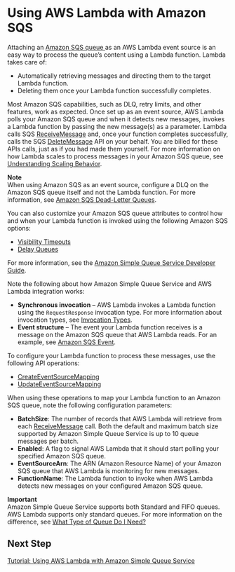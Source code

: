 # Using AWS Lambda with Amazon SQS<a name="with-sqs"></a>

Attaching an [Amazon SQS queue ](https://docs.aws.amazon.com/AWSSimpleQueueService/latest/SQSDeveloperGuide/Welcome.html) as an AWS Lambda event source is an easy way to process the queue’s content using a Lambda function\. Lambda takes care of: 
+ Automatically retrieving messages and directing them to the target Lambda function\.
+ Deleting them once your Lambda function successfully completes\.

 Most Amazon SQS capabilities, such as DLQ, retry limits, and other features, work as expected\. Once set up as an event source, AWS Lambda polls your Amazon SQS queue and when it detects new messages, invokes a Lambda function by passing the new message\(s\) as a parameter\. Lambda calls SQS [ReceiveMessage](https://docs.aws.amazon.com/AWSSimpleQueueService/latest/APIReference/API_ReceiveMessage.html) and, once your function completes successfully, calls the SQS [DeleteMessage](https://docs.aws.amazon.com/AWSSimpleQueueService/latest/APIReference/API_DeleteMessage.html) API on your behalf\. You are billed for these APIs calls, just as if you had made them yourself\. For more information on how Lambda scales to process messages in your Amazon SQS queue, see [Understanding Scaling Behavior](scaling.md)\.

**Note**  
When using Amazon SQS as an event source, configure a DLQ on the Amazon SQS queue itself and not the Lambda function\. For more information, see [Amazon SQS Dead\-Letter Queues](https://docs.aws.amazon.com/AWSSimpleQueueService/latest/SQSDeveloperGuide/sqs-dead-letter-queues.html)\.

You can also customize your Amazon SQS queue attributes to control how and when your Lambda function is invoked using the following Amazon SQS options:
+ [Visibility Timeouts](https://docs.aws.amazon.com/AWSSimpleQueueService/latest/SQSDeveloperGuide/sqs-visibility-timeout.html)
+ [Delay Queues](https://docs.aws.amazon.com/AWSSimpleQueueService/latest/SQSDeveloperGuide/sqs-delay-queues.html)

 For more information, see the [Amazon Simple Queue Service Developer Guide](http://docs.aws.amazon.com/AWSSimpleQueueService/latest/SQSDeveloperGuide/)\. 

Note the following about how Amazon Simple Queue Service and AWS Lambda integration works:
+ **Synchronous invocation** – AWS Lambda invokes a Lambda function using the `RequestResponse` invocation type\. For more information about invocation types, see [Invocation Types](invocation-options.md)\. 
+ **Event structure** – The event your Lambda function receives is a message on the Amazon SQS queue that AWS Lambda reads\. For an example, see [Amazon SQS Event](eventsources.md#eventsources-sqs)\.

 To configure your Lambda function to process these messages, use the following API operations:
+ [CreateEventSourceMapping](API_CreateEventSourceMapping.md)
+ [UpdateEventSourceMapping](API_UpdateEventSourceMapping.md)

When using these operations to map your Lambda function to an Amazon SQS queue, note the following configuration parameters:
+ **BatchSize**: The number of records that AWS Lambda will retrieve from each [ReceiveMessage](https://docs.aws.amazon.com/AWSSimpleQueueService/latest/APIReference/API_ReceiveMessage.html) call\. Both the default and maximum batch size supported by Amazon Simple Queue Service is up to 10 queue messages per batch\.
+ **Enabled**: A flag to signal AWS Lambda that it should start polling your specified Amazon SQS queue\. 
+ **EventSourceArn**: The ARN \(Amazon Resource Name\) of your Amazon SQS queue that AWS Lambda is monitoring for new messages\. 
+ **FunctionName**: The Lambda function to invoke when AWS Lambda detects new messages on your configured Amazon SQS queue\. 

**Important**  
Amazon Simple Queue Service supports both Standard and FIFO queues\. AWS Lambda supports only standard queues\. For more information on the difference, see [What Type of Queue Do I Need?](https://docs.aws.amazon.com/AWSSimpleQueueService/latest/SQSDeveloperGuide/Welcome.html#sqs-queue-types)

## Next Step<a name="wt-sqs-next-step-1"></a>

[Tutorial: Using AWS Lambda with Amazon Simple Queue Service](with-sqs-example.md)